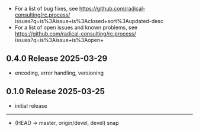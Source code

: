 
  - For a list of bug fixes, see
    https://github.com/radical-consulting/rc.process/ \
            issues?q=is%3Aissue+is%3Aclosed+sort%3Aupdated-desc
  - For a list of open issues and known problems, see
    https://github.com/radical-consulting/rc.process/ \
            issues?q=is%3Aissue+is%3Aopen+

0.4.0  Release                                                        2025-03-29
--------------------------------------------------------------------------------

  - encoding, error handling, versioning


0.1.0  Release                                                        2025-03-25
--------------------------------------------------------------------------------

  - initial release


--------------------------------------------------------------------------------

  - (HEAD -> master, origin/devel, devel) snap

